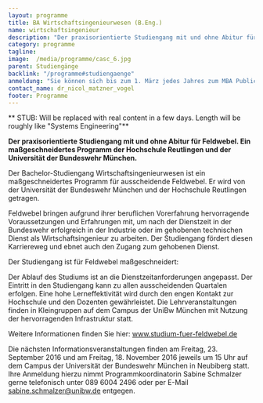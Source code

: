 ```yaml
---
layout: programme
title: BA Wirtschaftsingenieurwesen (B.Eng.)
name: wirtschaftsingenieur
description: "Der praxisorientierte Studiengang mit und ohne Abitur für Feldwebel. Ein maßgeschneidertes Programm der Hochschule Reutlingen und der Universität der Bundeswehr München."
category: programme
tagline: 
image:  /media/programme/casc_6.jpg
parent: Studiengänge
backlink: "/programme#studiengaenge"
anmeldung: "Sie können sich bis zum 1. März jedes Jahres zum MBA Public Management anmelden, der Studiengang beginnt im April jedes Jahres."
contact_name: dr_nicol_matzner_vogel
footer: Programme
---
```



** STUB: Will be replaced with real content in a few days. Length will be roughly like "Systems Engineering"**


**Der praxisorientierte Studiengang mit und ohne Abitur für Feldwebel. Ein maßgeschneidertes Programm der Hochschule Reutlingen und der Universität der Bundeswehr München.**

Der Bachelor-Studiengang Wirtschaftsingenieurwesen ist ein maßgeschneidertes Programm für ausscheidende Feldwebel. Er wird von der Universität der Bundeswehr München und der Hochschule Reutlingen getragen.

Feldwebel bringen aufgrund ihrer beruflichen Vorerfahrung hervorragende Voraussetzungen und Erfahrungen mit, um nach der Dienstzeit in der Bundeswehr erfolgreich in der Industrie oder im gehobenen technischen Dienst als Wirtschaftsingenieur zu arbeiten. Der Studiengang fördert diesen Karriereweg und ebnet auch den Zugang zum gehobenen Dienst.

Der Studiengang ist für Feldwebel maßgeschneidert:

Der Ablauf des Studiums ist an die Dienstzeitanforderungen angepasst. Der Eintritt in den Studiengang kann zu allen ausscheidenden Quartalen erfolgen.
Eine hohe Lerneffektivität wird durch den engen Kontakt zur Hochschule und den Dozenten gewährleistet. Die Lehrveranstaltungen finden in Kleingruppen auf dem Campus der UniBw München mit Nutzung der hervorragenden Infrastruktur statt.

Weitere Informationen finden Sie hier: www.studium-fuer-feldwebel.de

Die nächsten Informationsveranstaltungen finden am Freitag, 23. September 2016 und am Freitag, 18. November 2016 jeweils um 15 Uhr auf dem Campus der Universität der Bundeswehr München in Neubiberg statt.
Ihre Anmeldung hierzu nimmt Programmkoordinatorin Sabine Schmalzer gerne telefonisch unter 089 6004 2496 oder per E-Mail  sabine.schmalzer@unibw.de entgegen.


